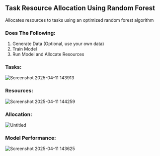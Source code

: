 ## Task Resource Allocation Using Random Forest
Allocates resources to tasks using an optimized random forest algorithm  

### Does The Following:  
1) Generate Data (Optional, use your own data)  
2) Train Model
3) Run Model and Allocate Resources    

### Tasks:  
![Screenshot 2025-04-11 143913](https://github.com/user-attachments/assets/17b08c0b-52a4-4706-be08-25d26941d3be)
### Resources:  
![Screenshot 2025-04-11 144259](https://github.com/user-attachments/assets/09bd1567-b3e4-4dbe-9307-405916cdc6d3)
### Allocation:  
![Untitled](https://github.com/user-attachments/assets/c3998802-2a05-4b27-9c16-4ce08271df20)
### Model Performance:        
![Screenshot 2025-04-11 143625](https://github.com/user-attachments/assets/b24f9501-3670-4362-9dd6-055108a8c312)
